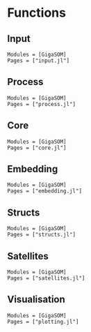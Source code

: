 # Functions

## Input

```@autodocs
Modules = [GigaSOM]
Pages = ["input.jl"]
```

## Process

```@autodocs
Modules = [GigaSOM]
Pages = ["process.jl"]
```

## Core

```@autodocs
Modules = [GigaSOM]
Pages = ["core.jl"]
```

## Embedding

```@autodocs
Modules = [GigaSOM]
Pages = ["embedding.jl"]
```

## Structs

```@autodocs
Modules = [GigaSOM]
Pages = ["structs.jl"]
```

## Satellites

```@autodocs
Modules = [GigaSOM]
Pages = ["satellites.jl"]
```

## Visualisation

```@autodocs
Modules = [GigaSOM]
Pages = ["plotting.jl"]
```

